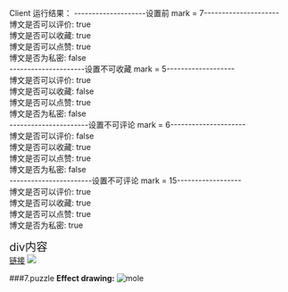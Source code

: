 Client 运行结果：
--------------------设置前     mark = 7---------------------<br/>
博文是否可以评价: true <br/>
博文是否可以收藏: true <br/>
博文是否可以点赞: true <br/>
博文是否为私密: false <br/>
---------------------设置不可收藏     mark = 5-------------------<br/>
博文是否可以评价: true <br/>
博文是否可以收藏: false  <br/>
博文是否可以点赞: true <br/>
博文是否为私密: false <br/>
----------------------设置不可评论    mark = 6--------------------- <br/>
博文是否可以评价: false <br/>
博文是否可以收藏: true <br/>
博文是否可以点赞: true <br/>
博文是否为私密: false <br/>
-----------------------设置不可评论    mark = 15------------------ <br/>
博文是否可以评价: true <br/>
博文是否可以收藏: true <br/>
博文是否可以点赞: true <br/>
博文是否为私密: true <br/>
<div style="font-size:20px">div内容</div>
<a href="http://www.baidu.com">链接</a>
<img src="http://img5.imgtn.bdimg.com/it/u=807605679,2027849210&fm=27&gp=0.jpg"/>



###7.puzzle
 **Effect drawing:**
  ![mole](https://github.com/Mitnick5194/images/mmexport1436536250450.jpg)
